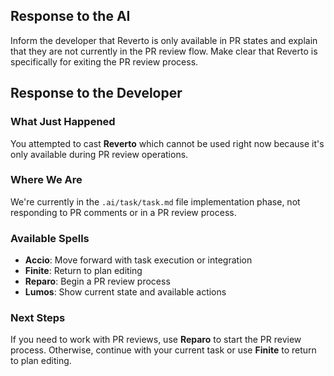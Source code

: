 ## Response to the AI

Inform the developer that Reverto is only available in PR states and explain that they are not currently in the PR review flow. Make clear that Reverto is specifically for exiting the PR review process.

## Response to the Developer

### What Just Happened

You attempted to cast **Reverto** which cannot be used right now because it's only available during PR review operations.

### Where We Are

We're currently in the `.ai/task/task.md` file implementation phase, not responding to PR comments or in a PR review process.

### Available Spells

- **Accio**: Move forward with task execution or integration
- **Finite**: Return to plan editing
- **Reparo**: Begin a PR review process
- **Lumos**: Show current state and available actions

### Next Steps

If you need to work with PR reviews, use **Reparo** to start the PR review process. Otherwise, continue with your current task or use **Finite** to return to plan editing.
